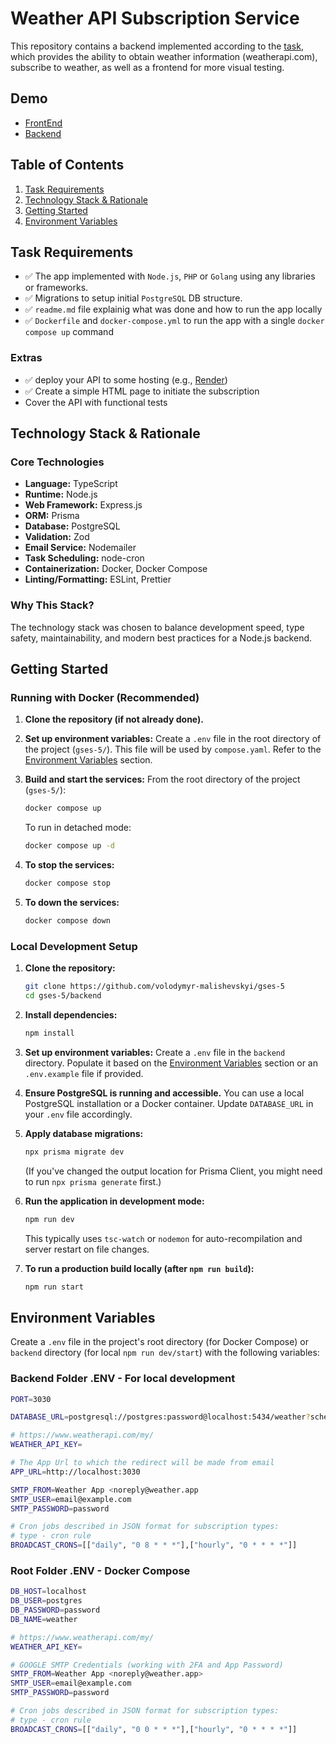 # Weather API Subscription Service

This repository contains a backend implemented according to the [task](https://github.com/mykhailo-hrynko/se-school-5/tree/task-description), which provides the ability to obtain weather information (weatherapi.com), subscribe to weather, as well as a frontend for more visual testing.

## Demo

- [FrontEnd](http://217.78.237.105/)
- [Backend](http://217.78.237.105:3000/api/weather?city=Kyiv)

## Table of Contents

1.  [Task Requirements](#task-requirements)
2.  [Technology Stack & Rationale](#technology-stack--rationale)
3.  [Getting Started](#getting-started)
4.  [Environment Variables](#environment-variables)

## Task Requirements

- ✅ The app implemented with `Node.js`, `PHP` or `Golang` using any libraries or frameworks.
- ✅ Migrations to setup initial `PostgreSQL` DB structure.
- ✅ `readme.md` file explainig what was done and how to run the app locally
- ✅ `Dockerfile` and `docker-compose.yml` to run the app with a single `docker compose up` command

### Extras

- ✅ deploy your API to some hosting (e.g., [Render](https://render.com/docs/docker))
- ✅ Create a simple HTML page to initiate the subscription
- Cover the API with functional tests

## Technology Stack & Rationale

### Core Technologies

- **Language:** TypeScript
- **Runtime:** Node.js
- **Web Framework:** Express.js
- **ORM:** Prisma
- **Database:** PostgreSQL
- **Validation:** Zod
- **Email Service:** Nodemailer
- **Task Scheduling:** node-cron
- **Containerization:** Docker, Docker Compose
- **Linting/Formatting:** ESLint, Prettier

### Why This Stack?

The technology stack was chosen to balance development speed, type safety, maintainability, and modern best practices for a Node.js backend.

## Getting Started

### Running with Docker **(Recommended)**

1.  **Clone the repository (if not already done).**

2.  **Set up environment variables:**
    Create a `.env` file in the root directory of the project (`gses-5/`). This file will be used by `compose.yaml`. Refer to the [Environment Variables](#root-folder-env---docker-compose) section.

3.  **Build and start the services:**
    From the root directory of the project (`gses-5/`):

    ```bash
    docker compose up
    ```

    To run in detached mode:

    ```bash
    docker compose up -d
    ```

4.  **To stop the services:**

    ```bash
    docker compose stop
    ```

5.  **To down the services:**
    ```bash
    docker compose down
    ```

### Local Development Setup

1.  **Clone the repository:**

    ```bash
    git clone https://github.com/volodymyr-malishevskyi/gses-5
    cd gses-5/backend
    ```

2.  **Install dependencies:**

    ```bash
    npm install
    ```

3.  **Set up environment variables:**
    Create a `.env` file in the `backend` directory. Populate it based on the [Environment Variables](#backend-folder-env---for-local-development) section or an `.env.example` file if provided.

4.  **Ensure PostgreSQL is running and accessible.**
    You can use a local PostgreSQL installation or a Docker container. Update `DATABASE_URL` in your `.env` file accordingly.

5.  **Apply database migrations:**

    ```bash
    npx prisma migrate dev
    ```

    (If you've changed the output location for Prisma Client, you might need to run `npx prisma generate` first.)

6.  **Run the application in development mode:**

    ```bash
    npm run dev
    ```

    This typically uses `tsc-watch` or `nodemon` for auto-recompilation and server restart on file changes.

7.  **To run a production build locally (after `npm run build`):**
    ```bash
    npm run start
    ```

## Environment Variables

Create a `.env` file in the project's root directory (for Docker Compose) or `backend` directory (for local `npm run dev/start`) with the following variables:

### Backend Folder .ENV - For local development

```sh
PORT=3030

DATABASE_URL=postgresql://postgres:password@localhost:5434/weather?schema=public

# https://www.weatherapi.com/my/
WEATHER_API_KEY=

# The App Url to which the redirect will be made from email
APP_URL=http://localhost:3030

SMTP_FROM=Weather App <noreply@weather.app
SMTP_USER=email@example.com
SMTP_PASSWORD=password

# Cron jobs described in JSON format for subscription types:
# type - cron rule
BROADCAST_CRONS=[["daily", "0 8 * * *"],["hourly", "0 * * * *"]]
```

### Root Folder .ENV - Docker Compose

```sh
DB_HOST=localhost
DB_USER=postgres
DB_PASSWORD=password
DB_NAME=weather

# https://www.weatherapi.com/my/
WEATHER_API_KEY=

# GOOGLE SMTP Credentials (working with 2FA and App Password)
SMTP_FROM=Weather App <noreply@weather.app>
SMTP_USER=email@example.com
SMTP_PASSWORD=password

# Cron jobs described in JSON format for subscription types:
# type - cron rule
BROADCAST_CRONS=[["daily", "0 0 * * *"],["hourly", "0 * * * *"]]
```
